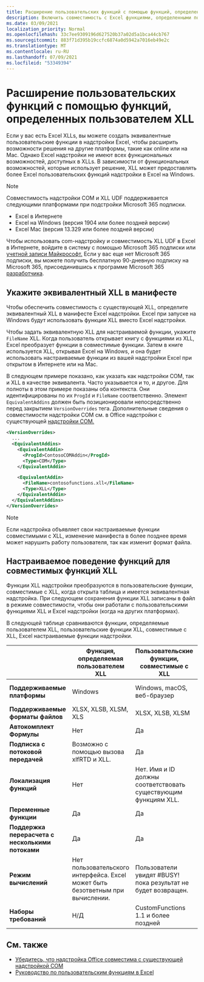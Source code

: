 ```yaml
---
title: Расширение пользовательских функций с помощью функций, определенных пользователем XLL
description: Включить совместимость с Excel функциями, определенными пользователем XLL, которые имеют эквивалентные функциональные возможности для настраиваемой функции
ms.date: 03/09/2021
localization_priority: Normal
ms.openlocfilehash: 33c7ee9309196d627520b37a02d5a1bca44cb767
ms.sourcegitcommit: 883f71d395b19ccfc6874a0d5942a7016eb49e2c
ms.translationtype: MT
ms.contentlocale: ru-RU
ms.lasthandoff: 07/09/2021
ms.locfileid: "53349394"
---
```

# <a name="extend-custom-functions-with-xll-user-defined-functions"></a>Расширение пользовательских функций с помощью функций, определенных пользователем XLL

Если у вас есть Excel XLLs, вы можете создать эквивалентные пользовательские функции в надстройки Excel, чтобы расширить возможности решения на другие платформы, такие как online или на Mac. Однако Excel надстройки не имеют всех функциональных возможностей, доступных в XLLs. В зависимости от функциональных возможностей, которые использует решение, XLL может предоставлять более Excel пользовательских функций надстройки в Excel на Windows.

> [!NOTE]
> Совместимость надстройки COM и XLL UDF поддерживается следующими платформами при подстройки Microsoft 365 подписки.
>
> - Excel в Интернете
> - Excel на Windows (версия 1904 или более поздней версии)
> - Excel Mac (версия 13.329 или более поздней версии)
>
> Чтобы использовать com-надстройку и совместимость XLL UDF в Excel в Интернете, войдите в систему с помощью Microsoft 365 подписки или [учетной записи Майкрософт.](https://account.microsoft.com/account) Если у вас еще нет Microsoft 365 подписки, вы можете получить бесплатную 90-дневную подписку на Microsoft 365, присоединившись к программе Microsoft 365 [разработчика](https://developer.microsoft.com/office/dev-program).

## <a name="specify-equivalent-xll-in-the-manifest"></a>Укажите эквивалентный XLL в манифесте

Чтобы обеспечить совместимость с существующей XLL, определите эквивалентный XLL в манифесте Excel надстройки. Excel при запуске на Windows будут использовать функции XLL вместо Excel надстройки.

Чтобы задать эквивалентную XLL для настраиваемой функции, укажите `FileName` XLL. Когда пользователь открывает книгу с функциями из XLL, Excel преобразует функции в совместимые функции. Затем в книге используется XLL, открывая Excel на Windows, и она будет использовать настраиваемые функции из вашей надстройки Excel при открытом в Интернете или на Mac.

В следующем примере показано, как указать как надстройки COM, так и XLL в качестве эквивалента. Часто указывается и то, и другое. Для полноты в этом примере показаны оба контекста. Они идентифицированы по их `ProgId` и `FileName` соответственно. Элемент `EquivalentAddins` должен быть позиционировали непосредственно перед закрытием `VersionOverrides` тега. Дополнительные сведения о совместимости надстройки COM см. в Office надстройки с существующей [надстройки COM.](../develop/make-office-add-in-compatible-with-existing-com-add-in.md)

```xml
<VersionOverrides>
  ...
  <EquivalentAddins>
    <EquivalentAddin>
      <ProgId>ContosoCOMAddin</ProgId>
      <Type>COM</Type>
    </EquivalentAddin>

    <EquivalentAddin>
      <FileName>contosofunctions.xll</FileName>
      <Type>XLL</Type>
    </EquivalentAddin>
  </EquivalentAddins>
</VersionOverrides>
```

> [!NOTE]
> Если надстройка объявляет свои настраиваемые функции совместимыми с XLL, изменение манифеста в более позднее время может нарушить работу пользователя, так как изменит формат файла.

## <a name="custom-function-behavior-for-xll-compatible-functions"></a>Настраиваемое поведение функций для совместимых функций XLL

Функции XLL надстройки преобразуются в пользовательские функции, совместимые с XLL, когда открыта таблица и имеется эквивалентная надстройка. При следующем сохранения функции XLL записаны в файл в режиме совместимости, чтобы они работали с пользовательскими функциями XLL и Excel надстройки (когда на других платформах).

В следующей таблице сравниваются функции, определяемые пользователем XLL, пользовательские функции XLL, совместимые с XLL, Excel настраиваемые функции надстройки.

|         |Функция, определяемая пользователем XLL |Пользовательские функции, совместимые с XLL |Excel настраиваемой функции надстройки |
|---------|---------|---------|---------|
| **Поддерживаемые платформы** | Windows | Windows, macOS, веб-браузер | Windows, macOS, веб-браузер |
| **Поддерживаемые форматы файлов** | XLSX, XLSB, XLSM, XLS | XLSX, XLSB, XLSM | XLSX, XLSB, XLSM |
| **Автокомплект Формулы** | Нет | Да | Да |
| **Подписка с потоковой передачей** | Возможно с помощью вызова xlfRTD и XLL. | Да | Да |
| **Локализация функций** | Нет | Нет. Имя и ID должны соответствовать существующим функциям XLL. | Да |
| **Переменные функции** | Да | Да | Да |
| **Поддержка перерасчета с несколькими потоками** | Да | Да | Да |
| **Режим вычислений** | Нет пользовательского интерфейса. Excel может быть безответным при вычислении. | Пользователи увидят #BUSY! пока результат не будет возвращен. | Пользователи увидят #BUSY! пока результат не будет возвращен. |
| **Наборы требований** | Н/Д | CustomFunctions 1.1 и более поздней | CustomFunctions 1.1 и более поздней |

## <a name="see-also"></a>См. также

- [Убедитесь, что надстройка Office совместима с существующей надстройкой COM](../develop/make-office-add-in-compatible-with-existing-com-add-in.md)
- [Руководство по пользовательским функциям в Excel](../tutorials/excel-tutorial-create-custom-functions.md)
